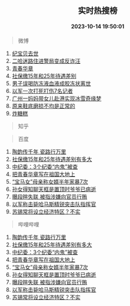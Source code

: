 <div align="center"><h2>实时热搜榜</h2><h4>2023-10-14 19:50:01</h4></div>

> 微博  

1. [纪宝贝去世](https://s.weibo.com/weibo?q=%23%E7%BA%AA%E5%AE%9D%E8%B4%9D%E5%8E%BB%E4%B8%96%23&t=31&band_rank=1&Refer=top)<br />
2. [二哈迷路住进警局变成反诈汪](https://s.weibo.com/weibo?q=%23%E4%BA%8C%E5%93%88%E8%BF%B7%E8%B7%AF%E4%BD%8F%E8%BF%9B%E8%AD%A6%E5%B1%80%E5%8F%98%E6%88%90%E5%8F%8D%E8%AF%88%E6%B1%AA%23&t=31&band_rank=2&Refer=top)<br />
3. [青春华章](https://s.weibo.com/weibo?q=%23%E9%9D%92%E6%98%A5%E5%8D%8E%E7%AB%A0%23&t=31&band_rank=3&Refer=top)<br />
4. [社保缴15年和25年待遇差别](https://s.weibo.com/weibo?q=%23%E7%A4%BE%E4%BF%9D%E7%BC%B415%E5%B9%B4%E5%92%8C25%E5%B9%B4%E5%BE%85%E9%81%87%E5%B7%AE%E5%88%AB%23&t=31&band_rank=4&Refer=top)<br />
5. [男子误喝防冻液血液成胶冻状离世](https://s.weibo.com/weibo?q=%23%E7%94%B7%E5%AD%90%E8%AF%AF%E5%96%9D%E9%98%B2%E5%86%BB%E6%B6%B2%E8%A1%80%E6%B6%B2%E6%88%90%E8%83%B6%E5%86%BB%E7%8A%B6%E7%A6%BB%E4%B8%96%23&t=31&band_rank=5&Refer=top)<br />
6. [以军一次打死打伤7名记者](https://s.weibo.com/weibo?q=%23%E4%BB%A5%E5%86%9B%E4%B8%80%E6%AC%A1%E6%89%93%E6%AD%BB%E6%89%93%E4%BC%A47%E5%90%8D%E8%AE%B0%E8%80%85%23&t=31&band_rank=6&Refer=top)<br />
7. [广州一妈妈带女儿赴港实现冰雪奇缘梦](https://s.weibo.com/weibo?q=%23%E5%B9%BF%E5%B7%9E%E4%B8%80%E5%A6%88%E5%A6%88%E5%B8%A6%E5%A5%B3%E5%84%BF%E8%B5%B4%E6%B8%AF%E5%AE%9E%E7%8E%B0%E5%86%B0%E9%9B%AA%E5%A5%87%E7%BC%98%E6%A2%A6%23&t=31&band_rank=7&Refer=top)<br />
8. [原来鞋底磨损不均是正常的](https://s.weibo.com/weibo?q=%23%E5%8E%9F%E6%9D%A5%E9%9E%8B%E5%BA%95%E7%A3%A8%E6%8D%9F%E4%B8%8D%E5%9D%87%E6%98%AF%E6%AD%A3%E5%B8%B8%E7%9A%84%23&t=31&band_rank=8&Refer=top)<br />
9. [炸糖糕](https://s.weibo.com/weibo?q=%E7%82%B8%E7%B3%96%E7%B3%95&t=31&band_rank=9&Refer=top)<br />

> 知乎  


> 百度  

1. [陶韵传千年 瓷路行万里](https://www.baidu.com/s?wd=%E9%99%B6%E9%9F%B5%E4%BC%A0%E5%8D%83%E5%B9%B4+%E7%93%B7%E8%B7%AF%E8%A1%8C%E4%B8%87%E9%87%8C&sa=fyb_news&rsv_dl=fyb_news)<br />
2. [社保缴15年和25年待遇差别有多大](https://www.baidu.com/s?wd=%E7%A4%BE%E4%BF%9D%E7%BC%B415%E5%B9%B4%E5%92%8C25%E5%B9%B4%E5%BE%85%E9%81%87%E5%B7%AE%E5%88%AB%E6%9C%89%E5%A4%9A%E5%A4%A7&sa=fyb_news&rsv_dl=fyb_news)<br />
3. [中纪委：3个纪委“内鬼”被查](https://www.baidu.com/s?wd=%E4%B8%AD%E7%BA%AA%E5%A7%94%EF%BC%9A3%E4%B8%AA%E7%BA%AA%E5%A7%94%E2%80%9C%E5%86%85%E9%AC%BC%E2%80%9D%E8%A2%AB%E6%9F%A5&sa=fyb_news&rsv_dl=fyb_news)<br />
4. [把青春华章写在祖国大地上](https://www.baidu.com/s?wd=%E6%8A%8A%E9%9D%92%E6%98%A5%E5%8D%8E%E7%AB%A0%E5%86%99%E5%9C%A8%E7%A5%96%E5%9B%BD%E5%A4%A7%E5%9C%B0%E4%B8%8A&sa=fyb_news&rsv_dl=fyb_news)<br />
5. [“宝马女”母亲称女婿半年家暴7次](https://www.baidu.com/s?wd=%E2%80%9C%E5%AE%9D%E9%A9%AC%E5%A5%B3%E2%80%9D%E6%AF%8D%E4%BA%B2%E7%A7%B0%E5%A5%B3%E5%A9%BF%E5%8D%8A%E5%B9%B4%E5%AE%B6%E6%9A%B47%E6%AC%A1&sa=fyb_news&rsv_dl=fyb_news)<br />
6. [孙女得知聊天框是置顶时爷爷已病逝](https://www.baidu.com/s?wd=%E5%AD%99%E5%A5%B3%E5%BE%97%E7%9F%A5%E8%81%8A%E5%A4%A9%E6%A1%86%E6%98%AF%E7%BD%AE%E9%A1%B6%E6%97%B6%E7%88%B7%E7%88%B7%E5%B7%B2%E7%97%85%E9%80%9D&sa=fyb_news&rsv_dl=fyb_news)<br />
7. [曝段暄失联 被指涉嫌向官员行贿](https://www.baidu.com/s?wd=%E6%9B%9D%E6%AE%B5%E6%9A%84%E5%A4%B1%E8%81%94+%E8%A2%AB%E6%8C%87%E6%B6%89%E5%AB%8C%E5%90%91%E5%AE%98%E5%91%98%E8%A1%8C%E8%B4%BF&sa=fyb_news&rsv_dl=fyb_news)<br />
8. [以军称击毙哈马斯精锐突击队指挥官](https://www.baidu.com/s?wd=%E4%BB%A5%E5%86%9B%E7%A7%B0%E5%87%BB%E6%AF%99%E5%93%88%E9%A9%AC%E6%96%AF%E7%B2%BE%E9%94%90%E7%AA%81%E5%87%BB%E9%98%9F%E6%8C%87%E6%8C%A5%E5%AE%98&sa=fyb_news&rsv_dl=fyb_news)<br />
9. [苏锡常将设立经济特区？不实](https://www.baidu.com/s?wd=%E8%8B%8F%E9%94%A1%E5%B8%B8%E5%B0%86%E8%AE%BE%E7%AB%8B%E7%BB%8F%E6%B5%8E%E7%89%B9%E5%8C%BA%EF%BC%9F%E4%B8%8D%E5%AE%9E&sa=fyb_news&rsv_dl=fyb_news)<br />

> 哔哩哔哩  

1. [陶韵传千年 瓷路行万里](https://www.baidu.com/s?wd=%E9%99%B6%E9%9F%B5%E4%BC%A0%E5%8D%83%E5%B9%B4+%E7%93%B7%E8%B7%AF%E8%A1%8C%E4%B8%87%E9%87%8C&sa=fyb_news&rsv_dl=fyb_news)<br />
2. [社保缴15年和25年待遇差别有多大](https://www.baidu.com/s?wd=%E7%A4%BE%E4%BF%9D%E7%BC%B415%E5%B9%B4%E5%92%8C25%E5%B9%B4%E5%BE%85%E9%81%87%E5%B7%AE%E5%88%AB%E6%9C%89%E5%A4%9A%E5%A4%A7&sa=fyb_news&rsv_dl=fyb_news)<br />
3. [中纪委：3个纪委“内鬼”被查](https://www.baidu.com/s?wd=%E4%B8%AD%E7%BA%AA%E5%A7%94%EF%BC%9A3%E4%B8%AA%E7%BA%AA%E5%A7%94%E2%80%9C%E5%86%85%E9%AC%BC%E2%80%9D%E8%A2%AB%E6%9F%A5&sa=fyb_news&rsv_dl=fyb_news)<br />
4. [把青春华章写在祖国大地上](https://www.baidu.com/s?wd=%E6%8A%8A%E9%9D%92%E6%98%A5%E5%8D%8E%E7%AB%A0%E5%86%99%E5%9C%A8%E7%A5%96%E5%9B%BD%E5%A4%A7%E5%9C%B0%E4%B8%8A&sa=fyb_news&rsv_dl=fyb_news)<br />
5. [“宝马女”母亲称女婿半年家暴7次](https://www.baidu.com/s?wd=%E2%80%9C%E5%AE%9D%E9%A9%AC%E5%A5%B3%E2%80%9D%E6%AF%8D%E4%BA%B2%E7%A7%B0%E5%A5%B3%E5%A9%BF%E5%8D%8A%E5%B9%B4%E5%AE%B6%E6%9A%B47%E6%AC%A1&sa=fyb_news&rsv_dl=fyb_news)<br />
6. [孙女得知聊天框是置顶时爷爷已病逝](https://www.baidu.com/s?wd=%E5%AD%99%E5%A5%B3%E5%BE%97%E7%9F%A5%E8%81%8A%E5%A4%A9%E6%A1%86%E6%98%AF%E7%BD%AE%E9%A1%B6%E6%97%B6%E7%88%B7%E7%88%B7%E5%B7%B2%E7%97%85%E9%80%9D&sa=fyb_news&rsv_dl=fyb_news)<br />
7. [曝段暄失联 被指涉嫌向官员行贿](https://www.baidu.com/s?wd=%E6%9B%9D%E6%AE%B5%E6%9A%84%E5%A4%B1%E8%81%94+%E8%A2%AB%E6%8C%87%E6%B6%89%E5%AB%8C%E5%90%91%E5%AE%98%E5%91%98%E8%A1%8C%E8%B4%BF&sa=fyb_news&rsv_dl=fyb_news)<br />
8. [以军称击毙哈马斯精锐突击队指挥官](https://www.baidu.com/s?wd=%E4%BB%A5%E5%86%9B%E7%A7%B0%E5%87%BB%E6%AF%99%E5%93%88%E9%A9%AC%E6%96%AF%E7%B2%BE%E9%94%90%E7%AA%81%E5%87%BB%E9%98%9F%E6%8C%87%E6%8C%A5%E5%AE%98&sa=fyb_news&rsv_dl=fyb_news)<br />
9. [苏锡常将设立经济特区？不实](https://www.baidu.com/s?wd=%E8%8B%8F%E9%94%A1%E5%B8%B8%E5%B0%86%E8%AE%BE%E7%AB%8B%E7%BB%8F%E6%B5%8E%E7%89%B9%E5%8C%BA%EF%BC%9F%E4%B8%8D%E5%AE%9E&sa=fyb_news&rsv_dl=fyb_news)<br />
